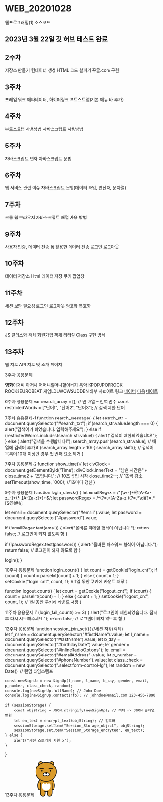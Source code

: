# WEB_20201028
웹프로그래밍(1) 소스코드
## 2023년 3월 22일 깃 허브 테스트 완료

## 2주차
저장소 만들기
컨테이너 생성
HTML 코드 살피기
꾸글.com 구현

## 3주차
프레임 워크
메타데이터, 하이퍼링크
부트스트랩(기본 메뉴 바 추가)

## 4주차
부트스트랩 사용방법
자바스크립트 사용방법

## 5주차
자바스크립트 변화
자바스크립트 문법

## 6주차
웹 서비스 관련 이슈
자바스크립트 문법(데이터 타입, 연산자, 문자열)

## 7주차
크롭 웹 브라우저
자바스크립트 배열 사용 방법

## 9주차
사용자 인증, 데이터 전송
폼 활용한 데이터 전송
로그인 로그아웃

## 10주차
데이터 저장소
Html 데이터 저장
쿠키 팝업창

## 11주차
세션 보안 필요성
로그인 로그아웃
암호화 복호화

## 12주차
JS 클래스와 객체
회원가입
객체 리터럴
Class 구현 방식

## 13주차
웹 지도 API
지도 및 소개 페이지


3주차 응용문제
<td bgcolor="green" width="50"><b>영화</b></td><td width="80" bgcolor="blue">아저씨</td>
<td width="80" bgcolor="blue">아저씨</td>
<td>어머니</td><td width="50">할머니</td><td>할아버지</td></tr><! 1행추가>
<tr bgcolor="red"><td width="50">음악</td>
	<td bgcolor="red">KPOP</td><td bgcolor="red">JPOP</td><td bgcolor="red">ROCK</td>
	<td bgcolor="red">ROCK2</td><td rowspan="2">EUROBEAT</td></tr><! 2행추가>
<tr bgcolor="red"><td colspan="2" width="50">게임</td><td>LOL</td><td>WOW</td><td>SUDDEN</td></tr><!3행 추가>
<tr><td colspan = "6" width="100">외부 사s:이트 링크</td></tr>
<tr><td colspan="2"><a href="http//www.naver.com/">네이버</a></td>
	<td colspan="2" bgcolor="yellow"><a href="https://www.daum.net/">다음</a></td>
	<td colspan="2" bgcolor="purple"><a href="https://www.nate.com/">네이트</a></td></tr>
	
6주차 응용문제
var search_array = []; // 빈 배열 – 전역 변수
const restrictedWords = ["단어1", "단어2", "단어3"]; // 검색 제한 단어

7주차 응용문제-1
function search_message() {
  let search_str = document.querySelector("#search_txt");
  if (search_str.value.length === 0) {
    alert("검색어가 비었습니다. 입력해주세요");
  } else if (restrictedWords.includes(search_str.value)) {
    alert("검색이 제한되었습니다!");
  } else {
    alert("검색을 수행합니다!");
    search_array.push(search_str.value); // 배열에 검색어 추가
    if (search_array.length > 10) {
      search_array.shift(); // 검색어 목록이 10개 이상인 경우 첫 번째 요소 제거
    }

7주차 응용문제-2
function show_time(){
        let divClock = document.getElementById('Time');
        divClock.innerText = "남은 시간은" + close_time2 + "초입니다."; // 10초 삽입 시작
        close_time2--; // 1초씩 감소
    setTimeout(show_time, 1000);  //1초마다 갱신
}

9주차 응용문제
function login_check() {
  let emailRegex = /^[\w.-]+@[A-Za-z_-]+(?:\.[A-Za-z]+)+$/;
  let passwordRegex = /^(?=.*[A-Za-z])(?=.*\d)(?=.*[$@$!%*#?&])[A-Za-z\d$@$!%*#?&]{10,}$/;

  let email = document.querySelector("#email").value;
  let password = document.querySelector("#password").value;

  if (!emailRegex.test(email)) {
    alert("올바른 이메일 형식이 아닙니다.");
    return false; // 로그인이 되지 않도록 함
  }

  if (!passwordRegex.test(password)) {
    alert("올바른 패스워드 형식이 아닙니다.");
    return false; // 로그인이 되지 않도록 함
  }

  login();
}

10주차 응용문제
function login_count() {
  let count = getCookie("login_cnt");
  if (count) {
    count = parseInt(count) + 1;
  } else {
    count = 1;
  }
  setCookie("login_cnt", count, 1); // 1일 동안 쿠키에 카운트 저장
}

function logout_count() {
  let count = getCookie("logout_cnt");
  if (count) {
    count = parseInt(count) + 1;
  } else {
    count = 1;
  }
  setCookie("logout_cnt", count, 1); // 1일 동안 쿠키에 카운트 저장
}

11주차 응용문제
 if (login_fail_count() >= 3) {
    alert("로그인이 제한되었습니다. 잠시 후 다시 시도해주세요.");
    return false; // 로그인이 되지 않도록 함
  }

12주차 응용문제
function session_join_set(){ //세션 저장(객체)    
    let f_name = document.querySelector("#firstName").value;
    let l_name = document.querySelector("#lastName").value;
    let b_day = document.querySelector("#birthdayDate").value;
    let gender = document.querySelector("#inlineRadioOptions");
    let email = document.querySelector("#emailAddress").value;
    let p_number = document.querySelector("#phoneNumber").value;
    let class_check = document.querySelector(".select form-control-lg");
    let random = new Date(); // 랜덤 타임스탬프
    
    const newSignUp = new SignUp(f_name, l_name, b_day, gender, email, p_number, class_check, random);
    console.log(newSignUp.fullName); // John Doe
    console.log(newSignUp.contactInfo); // johndoe@email.com 123-456-7890
    
    if (sessionStorage) {
        const objString = JSON.stringify(newSignUp); // 객체 -> JSON 문자열 변환
        let en_text = encrypt_text(objString); // 암호화
        sessionStorage.setItem("Session_Storage_object", objString);
        sessionStorage.setItem("Session_Storage_encryted", en_text);
    } else {
        alert("세션 스토리지 지원 x");
    }   
}

13주차 응용문제
 <img src="img/2017042000056_0.jpg"
                  alt="Generic placeholder image" class="img-fluid rounded-circle border border-dark border-3"
                  style="width: 70px;">
				  
